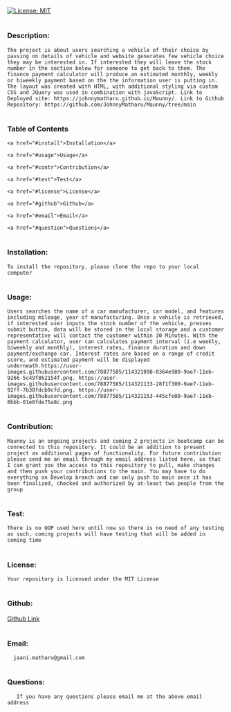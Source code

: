 
[![License: MIT](https://img.shields.io/badge/License-MIT-yellow.svg)](https://opensource.org/licenses/MIT)

# <h3 id = "descr">Description:</h3>
    The project is about users searching a vehicle of their choice by passing on details of vehicle and website generates few vehicle choice they may be interested in. If interested they will leave the stock number in the section below for someone to get back to them. The finance payment calculator will produce an estimated monthly, weekly or biweekly payment based on the the information user is putting in. The layout was created with HTML, with additional styling via custom CSS and JQuery was used in combination with javaScript. Link to Deployed site: https://johnnymatharu.github.io/Maunny/. Link to Github Repository: https://github.com/JohnnyMatharu/Maunny/tree/main

# <h3>Table of Contents</h3>
    
    <a href="#install">Installation</a>
    
    <a href="#usage">Usage</a>
    
    <a href="#contr">Contribution</a>
    
    <a href="#test">Test</a>
    
    <a href="#license">License</a>
    
    <a href="#github">Github</a>
    
    <a href="#email">Email</a>
    
    <a href="#question">Questions</a>
        
# <h3 id = "install">Installation:</h3>
    To install the repository, please clone the repo to your local computer

# <h3 id = "usage">Usage:</h3>
    Users searches the name of a car manufacturer, car model, and features including mileage, year of manufacturing. Once a vehicle is retrieved, if interested user inputs the stock number of the vehicle, presses submit button, data will be stored in the local storage and a customer representative will contact the customer within 30 Minutes. With the payment calculator, user can calculates payment interval (i.e weekly, biweekly and monthly), interest rates, finance duration and down payment/exchange car. Interest rates are based on a range of credit score, and estimated payment will be displayed underneath.https://user-images.githubusercontent.com/78877585/114321098-0364e980-9ae7-11eb-9266-5c49f862154f.png. https://user-images.githubusercontent.com/78877585/114321133-28f1f300-9ae7-11eb-92ff-7b38fdcb9cfd.png. https://user-images.githubusercontent.com/78877585/114321153-445cfe00-9ae7-11eb-8bbb-01e0fde75a8c.png
    
# <h3 id = "contr">Contribution:</h3>
    Maunny is an ongoing projects and coming 2 projects in bootcamp can be connected to this repository. It could be an addition to present project as additional pages of functionality. For future contribution please send me an email through my email address listed here, so that I can grant you the access to this repository to pull, make changes and then push your contributions to the main. You may have to do everything on Develop branch and can only push to main once it has been finalized, checked and authorized by at-least two people from the group
        
# <h3 id = "test">Test:</h3>
    There is no OOP used here until now so there is no need of any testing as such, coming projects will have testing that will be added in coming time
    
# <h3 id = "license">License:</h3>
    Your repository is licensed under the MIT License 
   
# <h3 id = "github">Github:</h3>  
<a href="https://github.com/JohnnyMatharu">Github Link</a>

# <h3 id = "email">Email:</h3> 
      jaani.matharu@gmail.com

# <h3 id = "question">Questions:</h3> 
       If you have any questions please email me at the above email address

    